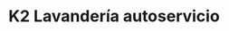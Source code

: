 ---
title: "K2 Lavandería autoservicio"
url: /burgos/k2-lavanderia-autoservicio/
shop: Wäscherei
---